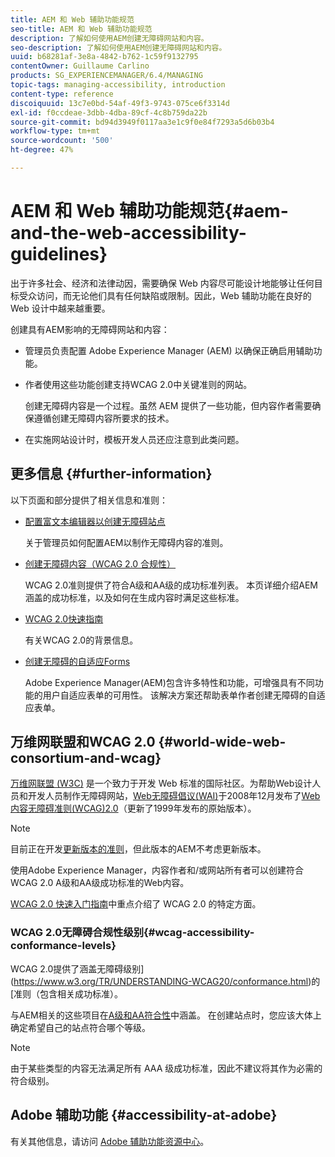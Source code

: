 ```yaml
---
title: AEM 和 Web 辅助功能规范
seo-title: AEM 和 Web 辅助功能规范
description: 了解如何使用AEM创建无障碍网站和内容。
seo-description: 了解如何使用AEM创建无障碍网站和内容。
uuid: b68281af-3e8a-4842-b762-1c59f9132795
contentOwner: Guillaume Carlino
products: SG_EXPERIENCEMANAGER/6.4/MANAGING
topic-tags: managing-accessibility, introduction
content-type: reference
discoiquuid: 13c7e0bd-54af-49f3-9743-075ce6f3314d
exl-id: f0ccdeae-3dbb-4dba-89cf-4c8b759da22b
source-git-commit: bd94d3949f0117aa3e1c9f0e84f7293a5d6b03b4
workflow-type: tm+mt
source-wordcount: '500'
ht-degree: 47%

---
```


# AEM 和 Web 辅助功能规范{#aem-and-the-web-accessibility-guidelines}

出于许多社会、经济和法律动因，需要确保 Web 内容尽可能设计地能够让任何目标受众访问，而无论他们具有任何缺陷或限制。因此，Web 辅助功能在良好的 Web 设计中越来越重要。

创建具有AEM影响的无障碍网站和内容：

* 管理员负责配置 Adobe Experience Manager (AEM) 以确保正确启用辅助功能。
* 作者使用这些功能创建支持WCAG 2.0中关键准则的网站。

   创建无障碍内容是一个过程。虽然 AEM 提供了一些功能，但内容作者需要确保遵循创建无障碍内容所要求的技术。

* 在实施网站设计时，模板开发人员还应注意到此类问题。

## 更多信息 {#further-information}

以下页面和部分提供了相关信息和准则：

* [配置富文本编辑器以创建无障碍站点](/help/sites-administering/rte-accessible-content.md)

   关于管理员如何配置AEM以制作无障碍内容的准则。

* [创建无障碍内容（WCAG 2.0 合规性）](/help/sites-authoring/creating-accessible-content.md)

   WCAG 2.0准则提供了符合A级和AA级的成功标准列表。 本页详细介绍AEM涵盖的成功标准，以及如何在生成内容时满足这些标准。

* [WCAG 2.0快速指南](/help/managing/qg-wcag.md)

   有关WCAG 2.0的背景信息。

* [创建无障碍的自适应Forms](/help/forms/using/creating-accessible-adaptive-forms.md)

   Adobe Experience Manager(AEM)包含许多特性和功能，可增强具有不同功能的用户自适应表单的可用性。 该解决方案还帮助表单作者创建无障碍的自适应表单。

## 万维网联盟和WCAG 2.0 {#world-wide-web-consortium-and-wcag}

[万维网联盟 (W3C)](https://www.w3.org/) 是一个致力于开发 Web 标准的国际社区。为帮助Web设计人员和开发人员制作无障碍网站，[Web无障碍倡议(WAI)](https://www.w3.org/WAI/)于2008年12月发布了[Web内容无障碍准则(WCAG)2.0](https://www.w3.org/TR/WCAG20/)（更新了1999年发布的原始版本）。

>[!NOTE]
>
>目前正在开发[更新版本的准则](https://www.w3.org/TR/WCAG21/)，但此版本的AEM不考虑更新版本。

使用Adobe Experience Manager，内容作者和/或网站所有者可以创建符合WCAG 2.0 A级和AA级成功标准的Web内容。

[WCAG 2.0 快速入门指南](/help/managing/qg-wcag.md)中重点介绍了 WCAG 2.0 的特定方面。

### WCAG 2.0无障碍合规性级别{#wcag-accessibility-conformance-levels}

WCAG 2.0提供了涵盖无障碍级别](https://www.w3.org/TR/UNDERSTANDING-WCAG20/conformance.html)的[准则（包含相关成功标准）。

与AEM相关的这些项目在[A级和AA符合性](/help/sites-authoring/creating-accessible-content.md)中涵盖。 在创建站点时，您应该大体上确定希望自己的站点符合哪个等级。

>[!NOTE]
>
>由于某些类型的内容无法满足所有 AAA 级成功标准，因此不建议将其作为必需的符合级别。

## Adobe 辅助功能 {#accessibility-at-adobe}

有关其他信息，请访问 [Adobe 辅助功能资源中心](https://www.adobe.com/accessibility/)。
